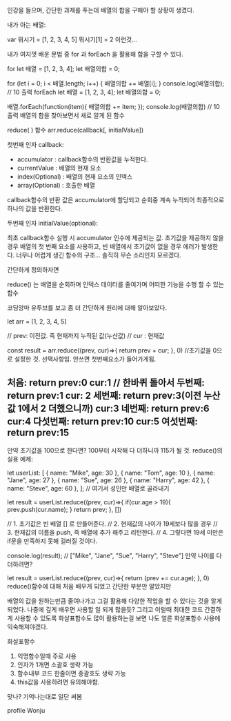 인강을 들으며, 간단한 과제를 푸는데 배열의 합을 구해야 할 상황이 생겼다.

내가 아는 배열:

var 뭐시기 = [1, 2, 3, 4, 5]
뭐시기[1] = 2
이런것...

내가 여지껏 배운 문법 중 for 과 forEach 을 활용해 합을 구할 수 있다.

for
let 배열 = [1, 2, 3, 4];
let 배열의합 = 0;

for (let i = 0; i < 배열.length; i++) {
    배열의합 += 배열[i];
}
console.log(배열의합); //	10 출력
forEach
let 배열 = [1, 2, 3, 4];
let 배열의합 = 0;

배열.forEach(function(item){
  배열의합 += item;
});
console.log(배열의합) //	10 출력
배열의 합을 찾아보면서 새로 알게 된 함수

reduce( ) 함수
arr.reduce(callback[, initialValue])


첫번째 인자 callback:

- accumulator : callback함수의 반환값을 누적한다.
- currentValue : 배열의 현재 요소
- index(Optional) : 배열의 현재 요소의 인덱스
- array(Optional) : 호출한 배열

callback함수의 반환 값은 accumulator에 할당되고 순회중 계속 누적되어 
최종적으로 하나의 값을 반환한다.


두번째 인자 initialValue(optional):

최초 callback함수 실행 시 accumulator 인수에 제공되는 값.
초기값을 제공하지 않을경우 배열의 첫 번째 요소를 사용하고,
빈 배열에서 초기값이 없을 경우 에러가 발생한다.
너무나 어렵게 생긴 함수의 구조... 솔직히 무슨 소리인지 모르겠다.

간단하게 정의하자면

reduce() 는 배열을 순회하며 인덱스 데이터를 줄여가며 어떠한 기능을 수행 할 수 있는 함수

코딩앙마 유투브를 보고 좀 더 간단하게 원리에 대해 알아보았다.

let arr = [1, 2, 3, 4, 5]

// prev: 이전값. 즉 현재까지 누적된 값(누산값)
// cur : 현재값

const result = arr.reduce((prev, cur)=>{
  return prev + cur;
	}, 0) //초기값을 0으로 설정한 것. 선택사항임. 안쓰면 첫번째요소가 들어가게됨.


처음: return prev:0 cur:1 // 한바퀴 돌아서 
두번째: return prev:1 cur: 2
세번째: return prev:3(이전 누산값 1에서 2 더했으니까) cur:3
네번째: return prev:6 cur:4
다섯번째: return prev:10 cur:5
여섯번째: return prev:15
-----
  만약 초기값을 100으로 한다면? 100부터 시작해 다 더하니까 115가 될 것. 
reduce()의 실용 예제:

let userList: [
  { name: "Mike", age: 30 },
  { name: "Tom", age: 10 },
  { name: "Jane", age: 27 },
  { name: "Sue", age: 26 },
  { name: "Harry", age: 42 },
  { name: "Steve", age: 60 },
 ];	// 여기서 성인만 배열로 골라내기

let result = userList.reduce((prev, cur)=>{
	if(cur.age > 19){
      prev.push(cur.name);
    }
  return prev;
}, [])

// 1. 초기값은 빈 배열 [] 로 만들어준다.
// 2. 현재값의 나이가 19세보다 많을 경우
// 3. 현재값의 이름을 push, 즉 배열에 추가 해주고 리턴한다.
// 4. 그렇다면 19세 미만은 if문을 만족하지 못해 걸러질 것이다.

console.log(result);
// ["Mike", "Jane", "Sue", "Harry", "Steve"]
만약 나이를 다 더하려면?

let result = userList.reduce((prev, cur)=>{
  return (prev += cur.age);
}, 0)
reduce()함수에 대해 처음 배우게 되었고 간단한 부분만 알았지만

배열의 값을 원하는만큼 줄여나가고 그걸 활용해 다양한 작업을 할 수 있다는 것을 알게 되었다. 나중에 깊게 배우면 사용할 일 되게 많을듯?
그리고 이럴때 최대한 코드 간결하게 사용할 수 있도록 화살표함수도 많이 활용하는걸 보면 나도 얼른 화살표함수 사용에 익숙해져야겠다.

화살표함수
1. 익명함수일때 주로 사용
2. 인자가 1개면 소괄호 생략 가능
3. 함수내부 코드 한줄이면 중괄호도 생략 가능
4. this값을 사용하려면 유의해야함.

맞나? 기억나는대로 일단 써봄

profile
Wonju